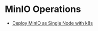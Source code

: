 # MinIO Operations

- [Deploy MinIO as Single Node with k8s](https://github.com/ContainerTalks/Minio/blob/main/k8s/single-node/DeployMinioSingleNodeWithK8s.md#deploy-minio-as-single-node-with-k8s)
